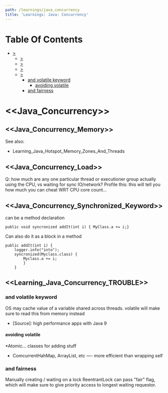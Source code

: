 ```yaml
---
path: /learnings/java_concurrency
title: 'Learnings: Java: Concurrency'
---
```

# Table Of Contents

<!-- toc -->

- [>](#)
  * [>](#)
  * [>](#)
  * [>](#)
  * [>](#)
    + [and volatile keyword](#and-volatile-keyword)
      - [avoiding volatile](#avoiding-volatile)
    + [and fairness](#and-fairness)

<!-- tocstop -->

# <<Java_Concurrency>>


## <<Java_Concurrency_Memory>>

See also:

  * Learning_Java_Hotspot_Memory_Zones_And_Threads

## <<Java_Concurrency_Load>>

Q: how much are any one particular thread or executioner group actually using the CPU, vs waiting for sync IO/network? Profile this: this will tell you how much you can cheat WRT CPU core count...

## <<Java_Concurrency_Synchronized_Keyword>>

can be a method declaration

    public void syncronized addIt(int i) { MyClass.a += i;}

Can also do it as a block in a method

    public addIt(int i) {
        logger.info("into");
        syncronized(Myclass.class) {
            Myclass.a += i;
            }
        }

## <<Learning_Java_Concurrency_TROUBLE>>

### and volatile keyword

OS may cache value of a variable shared across threads. volatile will make sure to read this from memory instead
- [Source]: high performance apps with Java 9

#### avoiding volatile

  *Atomic... classes for adding stuff
  * ComcurrentHahMap, ArrayList, etc —- more efficient than wrapping self


### and fairness

Manually creating / waiting on a lock ReentrantLock can pass "fair" flag, which will make sure to give priority access to longest waiting requestor.
